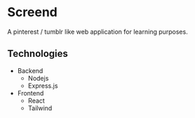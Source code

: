 # Screend
A pinterest / tumblr like web application for learning purposes.

## Technologies
  - Backend
    - Nodejs
    - Express.js
  - Frontend
    - React
    - Tailwind
